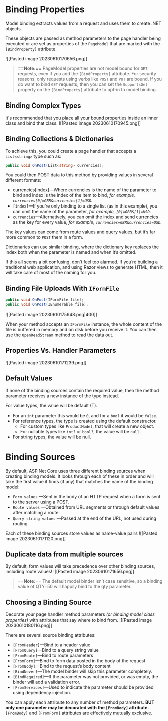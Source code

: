 # Binding Properties

Model binding extracts values from a request and uses them to create .NET objects.

These objects are passed as method parameters to the page handler being executed or are set as properties of the `PageModel` that are marked with the `[BindProperty]` attribute.

![[Pasted image 20230610170656.png]]
> **==Note:==** PageModel properties are not model bound for `GET` requests, even if you add the `[BindProperty]` attribute.
> For security reasons, only requests using verbs like `POST` and `PUT` are bound.
> If you do want to bind `GET` requests, then you can set the `SupportsGet` property on the `[BindProperty]` attribute to opt-in to model binding.

## Binding Complex Types
It's recommended that you place all your bound properties inside an inner class and bind that class.
![[Pasted image 20230610170945.png]]

## Binding Collections & Dictionaries
To achieve this, you could create a page handler that accepts a `List<string>` type such as:
```cs
public void OnPost(List<string> currencies);
```

You could then POST data to this method by providing values in several different formats:
- currencies[index]—Where currencies is the name of the parameter to bind and index is the index of the item to bind, *for example,  `currencies[0]=GBR&currencies[1]=USD`.*
- `[index]`—If you’re only binding to a single list (as in this example), you can omit the name of the parameter, *for example, `[0]=GBR&[1]=USD`.*
- `currencies`—Alternatively, you can omit the index and send currencies as the key for every value, *for example, `currencies=GBR&currencies=USD`.*

The key values can come from route values and query values, but it’s far more common to `POST` them in a form.

Dictionaries can use similar binding, where the dictionary key replaces the index both when the parameter is named and when it’s omitted.

If this all seems a bit confusing, don’t feel too alarmed. If you’re building a traditional web application, and using Razor views to generate HTML, then it will take care of most of the naming for you.

## Binding File Uploads With `IFormFile`
```c# 
public void OnPost(IFormFile file);
public void OnPost(IEnumerable file);
```
![[Pasted image 20230610175948.png|400]]

When your method accepts an `IFormFile` instance, the whole content of the file is buffered in memory and on disk before you receive it.
You can then use the `OpenReadStream` method to read the data out.


## Properties Vs. Handler Parameters
![[Pasted image 20230610171239.png]]

## Default Values
If none of the binding sources contain the required value, then the method parameter receives a new instance of the type instead.

For value types, the value will be default (T).
- For an `int` parameter this would be `0`, and for a `bool` it would be `false`.
- For reference types, the type is created using the default constructor.
	- For custom types like `ProductModel`, that will create a new object.
	- For nullable types like `int?` or `bool?`, the value will be `null`.
- For string types, the value will be null.

# Binding Sources
By default, ASP.Net Core uses three different binding sources when creating binding models. It looks through each of these in order and will take the first value it finds (if any) that matches the name of the binding model:
- `Form values` —Sent in the body of an HTTP request when a form is sent to the server using a POST.
- `Route values` —Obtained from URL segments or through default values after matching a route.
- `Query string values` —Passed at the end of the URL, not used during routing.

Each of these binding sources store values as name-value pairs
![[Pasted image 20230610171120.png]]

## Duplicate data from multiple sources
By default, form values will take precedence over other binding sources, including route values!
![[Pasted image 20230610171656.png]]

> ==**Note:**== The default model binder isn’t case sensitive, so a binding value of QTY=50 will happily bind to the qty parameter.


## Choosing a Binding Source
Decorate your page handler method parameters *(or binding model class properties)* with attributes that say where to bind from.
![[Pasted image 20230610180116.png]]

There are several source binding attributes:
- `[FromHeader]`—Bind to a header value
- `[FromQuery]`—Bind to a query string value
- `[FromRoute]`—Bind to route parameters
- `[FromForm]`—Bind to form data posted in the body of the request
- `[FromBody]`—Bind to the request’s body content
- `[BindNever]`—The model binder will skip this parameter completely.
- `[BindRequired]`—If the parameter was not provided, or was empty, the binder will add a validation error.
- `[FromServices]`—Used to indicate the parameter should be provided using dependency injection.

You can apply each attribute to any number of method parameters. **BUT only one parameter may be decorated with the `[FromBody]` attribute.**
`[FromBody]` and `[FromForm]` attributes are effectively mutually exclusive.

